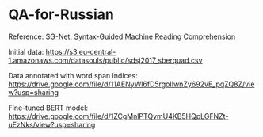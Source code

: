 # QA-for-Russian

Reference: [SG-Net: Syntax-Guided Machine Reading Comprehension](https://arxiv.org/pdf/1908.05147.pdf)

Initial data: https://s3.eu-central-1.amazonaws.com/datasouls/public/sdsj2017_sberquad.csv

Data annotated with word span indices: https://drive.google.com/file/d/11AENyWl6fD5rgoIIwnZy692vE_pqZQ8Z/view?usp=sharing

Fine-tuned BERT model: https://drive.google.com/file/d/1ZCgMnlPTQvmU4KB5HQpLGFNZt-uEzNks/view?usp=sharing
